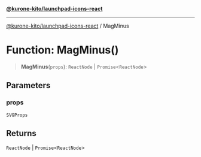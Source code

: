 [**@kurone-kito/launchpad-icons-react**](../README.md)

***

[@kurone-kito/launchpad-icons-react](../globals.md) / MagMinus

# Function: MagMinus()

> **MagMinus**(`props`): `ReactNode` \| `Promise`\<`ReactNode`\>

## Parameters

### props

`SVGProps`

## Returns

`ReactNode` \| `Promise`\<`ReactNode`\>
